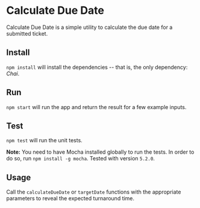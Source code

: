 # Calculate Due Date

Calculate Due Date is a simple utility to calculate the due date for a submitted ticket.

## Install

`npm install` will install the dependencies -- that is, the only dependency: _Chai_.

## Run

`npm start` will run the app and return the result for a few example inputs.

## Test

`npm test` will run the unit tests.

**Note:** You need to have Mocha installed globally to run the tests. In order to do so, run `npm install -g mocha`. Tested with version `5.2.0`.

## Usage

Call the `calculateDueDate` or `targetDate` functions with the appropriate parameters to reveal the expected turnaround time.